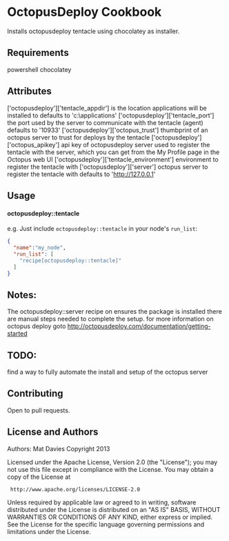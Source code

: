 OctopusDeploy Cookbook
=================================
Installs octopusdeploy tentacle using chocolatey as installer.

Requirements
------------
powershell
chocolatey


Attributes
----------

['octopusdeploy']['tentacle_appdir']    is the location applications will be installed to defaults to 'c:\\applications'
['octopusdeploy']['tentacle_port']   the port used by the server to communicate with the tentacle (agent) defaults to  '10933'
['octopusdeploy']['octopus_trust']    thumbprint of an octopus server to trust for deploys by the tentacle
['octopusdeploy']['octopus_apikey']    api key of octopusdeploy server used to register the tentacle with the server, which you can get from the My Profile page in the Octopus web UI
['octopusdeploy']['tentacle_environment']   environment to register the tentacle with
['octopusdeploy']['server']    octopus server to register the tentacle with defaults to 'http://127.0.0.1'


Usage
-----
#### octopusdeploy::tentacle


e.g.
Just include `octopusdeploy::tentacle` in your node's `run_list`:

```json
{
  "name":"my_node",
  "run_list": [
    "recipe[octopusdeploy::tentacle]"
  ]
}
```

Notes:
-----

The octopusdeploy::server recipe on ensures the package is installed there are manual steps needed to complete the setup.
for more information on octopus deploy  goto http://octopusdeploy.com/documentation/getting-started

TODO:
----
find a way to fully automate the install and setup of the octopus server


Contributing
------------
Open to pull requests.

License and Authors
-------------------
Authors: Mat Davies
Copyright 2013


 Licensed under the Apache License, Version 2.0 (the "License");
 you may not use this file except in compliance with the License.
 You may obtain a copy of the License at

     http://www.apache.org/licenses/LICENSE-2.0

 Unless required by applicable law or agreed to in writing, software
 distributed under the License is distributed on an "AS IS" BASIS,
 WITHOUT WARRANTIES OR CONDITIONS OF ANY KIND, either express or implied.
 See the License for the specific language governing permissions and
 limitations under the License.


